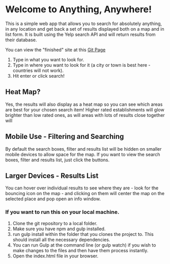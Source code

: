 # Welcome to Anything, Anywhere!

This is a simple web app that allows you to search for absolutely anything, in any location and get back a set of
results displayed both on a map and in list form. It is built using the Yelp search API and will return results from their database.

You can view the "finished" site at this [Git Page](https://observermoment.github.io/anything-anywhere/)

1. Type in what you want to look for.
2. Type in where you want to look for it (a city or town is best here - countries will not work).
3. Hit enter or click search!

## Heat Map?

Yes, the results will also display as a heat map so you can see which areas are best for your chosen search item! Higher rated establishments will glow brighter than low rated ones,
as will areas with lots of results close together will

## Mobile Use - Filtering and Searching

By default the search boxes, filter and results list will be hidden on smaller mobile devices to allow space for the map. If you want to view the search boxes, filter and results list, just click the buttons.

## Larger Devices - Results List

You can hover over individual results to see where they are - look for the bouncing icon on the map - and clicking on them will center the map on the selected place and pop open an info window.

### If you want to run this on your local machine.

1. Clone the git repository to a local folder.
2. Make sure you have npm and gulp installed.
3. run gulp install within the folder that you clones the project to. This should install all the necessary dependencies.
4. You can run Gulp at the command line (or gulp watch) if you wish to make changes to the files and then have them process instantly.
5. Open the index.html file in your browser.
